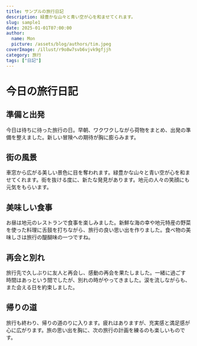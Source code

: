 ```yaml
---
title: サンプルの旅行日記
description: 緑豊かな山々と青い空が心を和ませてくれます。
slug: sample1
date: 2025-01-01T07:00:00
author:
  name: Mon
  picture: /assets/blog/authors/tim.jpeg
coverImage: /illust/r9o8w7svb6vjvk9gfjjh
category: 旅行
tags: ["日記"]
---
```


# 今日の旅行日記

## 準備と出発

今日は待ちに待った旅行の日。早朝、ワクワクしながら荷物をまとめ、出発の準備を整えました。新しい冒険への期待が胸に膨らみます。

## 街の風景

車窓から広がる美しい景色に目を奪われます。緑豊かな山々と青い空が心を和ませてくれます。街を抜ける度に、新たな発見があります。地元の人々の笑顔にも元気をもらいます。

## 美味しい食事

お昼は地元のレストランで食事を楽しみました。新鮮な海の幸や地元特産の野菜を使った料理に舌鼓を打ちながら、旅行の良い思い出を作りました。食べ物の美味しさは旅行の醍醐味の一つですね。

## 再会と別れ

旅行先で久しぶりに友人と再会し、感動の再会を果たしました。一緒に過ごす時間はあっという間でしたが、別れの時がやってきました。涙を流しながらも、また会える日を約束しました。

## 帰りの道

旅行も終わり、帰りの道のりに入ります。疲れはありますが、充実感と満足感が心に広がります。旅の思い出を胸に、次の旅行の計画を練るのも楽しいものです。
